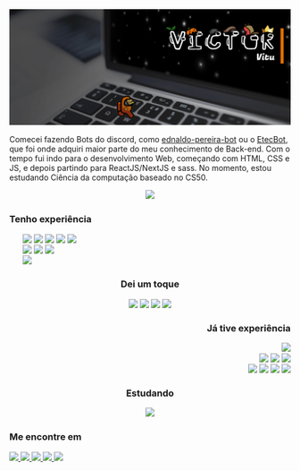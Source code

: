 <img src="me.gif">
<p>Comecei fazendo Bots do discord, como <a href="https://github.com/vitu1928/ednaldo-pereira-bot">ednaldo-pereira-bot</a> ou o <a href="https://github.com/vitu1928/EtecBot">EtecBot</a>, que foi onde adquiri maior parte do meu conhecimento de Back-end. Com o tempo fui indo para o desenvolvimento Web, começando com HTML, CSS e JS, e depois partindo para ReactJS/NextJS e sass. No momento, estou estudando Ciência da computação baseado no CS50.</p>
<div>
    <div align="center">
        <a href="https://github.com/vitu1928">
          <img src="https://github-profile-summary-cards.vercel.app/api/cards/profile-details?username=vitu1928&theme=gruvbox"/>
        </a>
    </div>
<!--     <div align="end">
      <a href="https://github.com/vitu1928">
        <img src="https://github-readme-stats.vercel.app/api?username=vitu1928&show_icons=true&theme=gruvbox&include_all_commits=true&locale=pt-br">
      </a>
    </div> -->
</div>
<div>
  <h3>Tenho experiência</h2>
  <ul type="none">
    <li> 
      <img src="https://img.shields.io/badge/HTML5-E34F26?style=for-the-badge&logo=html5&logoColor=white">
      <img src="https://img.shields.io/badge/CSS3-1572B6?style=for-the-badge&logo=css3&logoColor=white">
      <img src="https://img.shields.io/badge/Sass-CC6699?style=for-the-badge&logo=sass&logoColor=white"> 
      <img src="https://img.shields.io/badge/MongoDB-4EA94B?style=for-the-badge&logo=mongodb&logoColor=white">
      <img src="https://img.shields.io/badge/Markdown-000000?style=for-the-badge&logo=markdown&logoColor=white">
    </li>
    <li>
      <img src="https://img.shields.io/badge/React-20232A?style=for-the-badge&logo=react&logoColor=61DAFB">
      <img src="https://img.shields.io/badge/Node.js-339933?style=for-the-badge&logo=nodedotjs&logoColor=white">
      <img src="https://img.shields.io/badge/next.js-000000?style=for-the-badge&logo=nextdotjs&logoColor=white">
    </li>
    <li> <img src="https://img.shields.io/badge/JavaScript-323330?style=for-the-badge&logo=javascript&logoColor=F7DF1E">
  </ul>
</div>
<div align="center">
  <h3>Dei um toque</h2>
  <img src="https://img.shields.io/badge/Raspberry%20Pi-A22846?style=for-the-badge&logo=Raspberry%20Pi&logoColor=white">
  <img src="https://img.shields.io/badge/jQuery-0769AD?style=for-the-badge&logo=jquery&logoColor=white">
  <img src="https://img.shields.io/badge/firebase-ffca28?style=for-the-badge&logo=firebase&logoColor=black">
  <img src="https://img.shields.io/badge/TensorFlow-FF6F00?style=for-the-badge&logo=tensorflow&logoColor=white">
</div>
<div align="end">
  <h3>Já tive experiência</h2>
  <img src="https://img.shields.io/badge/Python-FFD43B?style=for-the-badge&logo=python&logoColor=blue">
  <br>
  <img src="https://img.shields.io/badge/TypeScript-007ACC?style=for-the-badge&logo=typescript&logoColor=white">
  <img src="https://img.shields.io/badge/Express.js-000000?style=for-the-badge&logo=express&logoColor=white">
  <img src="https://img.shields.io/badge/MySQL-005C84?style=for-the-badge&logo=mysql&logoColor=white">
  <br>
  <img src="https://img.shields.io/badge/SQLite-07405E?style=for-the-badge&logo=sqlite&logoColor=white">
  <img src="https://img.shields.io/badge/powershell-5391FE?style=for-the-badge&logo=powershell&logoColor=white">
  <img src="https://img.shields.io/badge/Shell_Script-121011?style=for-the-badge&logo=gnu-bash&logoColor=white">
  <img src="https://img.shields.io/badge/Electron-2B2E3A?style=for-the-badge&logo=electron&logoColor=9FEAF9">
</div>
<div align="center">
  <h3>Estudando</h2>
  <img src="https://img.shields.io/badge/C-00599C?style=for-the-badge&logo=c&logoColor=white">
</div>
<!-- <img src="https://img.shields.io/badge/Notion-000000?style=for-the-badge&logo=notion&logoColor=white"> -->

<div>
  <h3>Me encontre em</h2>
    <a href="https://open.spotify.com/user/ag9fvbbfcik329yxqnizyjhw8?si=ada50f36dbf347e4">
        <img src="https://img.shields.io/badge/Spotify-1ED760?&style=for-the-badge&logo=spotify&logoColor=white">
    </a>
    <a href="https://discordapp.com/users/731522255133081650">
        <img src="https://img.shields.io/badge/Discord-5865F2?style=for-the-badge&logo=discord&logoColor=white">
    </a>
    <a href="https://steamcommunity.com/profiles/76561199090763008/">
        <img src="https://img.shields.io/badge/Steam-000000?style=for-the-badge&logo=steam&logoColor=white">
    </a>
    <a href="https://youtu.be/dQw4w9WgXcQ">
        <img src="https://img.shields.io/badge/VSCode-0078D4?style=for-the-badge&logo=visual%20studio%20code&logoColor=white">
        <img src="https://img.shields.io/badge/GitHub-100000?style=for-the-badge&logo=github&logoColor=white">
    </a>
</div>
